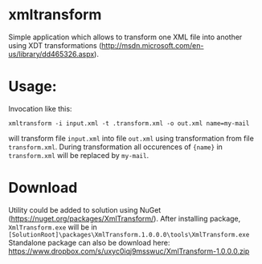 xmltransform
============
Simple application which allows to transform one XML file into another using XDT transformations (http://msdn.microsoft.com/en-us/library/dd465326.aspx).


# Usage:
Invocation like this:

`
xmltransform -i input.xml -t .transform.xml -o out.xml name=my-mail
`

will transform file `input.xml` into file `out.xml` using transformation from file `transform.xml`. During transformation all occurences of `{name}` in `transform.xml` will be replaced by `my-mail`.

# Download
Utility could be added to solution using NuGet (https://nuget.org/packages/XmlTransform/). After installing package, `XmlTransform.exe` will be in `[SolutionRoot]\packages\XmlTransform.1.0.0.0\tools\XmlTransform.exe`
Standalone package can also be download here: https://www.dropbox.com/s/uxyc0iqj9msswuc/XmlTransform-1.0.0.0.zip
